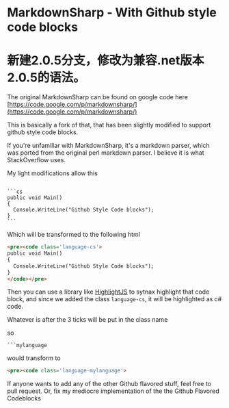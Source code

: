 MarkdownSharp - With Github style code blocks
=========================================
新建2.0.5分支，修改为兼容.net版本2.0.5的语法。
=========================================

The original MarkdownSharp can be found on google code here [https://code.google.com/p/markdownsharp/](https://code.google.com/p/markdownsharp/)


This is basically a fork of that, that has been slightly modified to support github style code blocks.

If you're unfamiliar with MarkdownSharp, it's a markdown parser, which was ported from the original perl markdown parser.  I believe it is what StackOverflow uses.

My light modifications allow this

<pre lang="no-highlight"><code>
```cs
public void Main()
{
  Console.WriteLine("Github Style Code blocks");
}
```
</code></pre>

Which will be transformed to the following html

```html
<pre><code class='language-cs'>
public void Main()
{
  Console.WriteLine("Github Style Code blocks");
}
</code></pre>
```

Then you can use a library like [HighlightJS](http://highlightjs.org/) to sytnax highlight that code block, and since we added the class ``language-cs``, it will be highlighted as c# code.

Whatever is after the 3 ticks will be put in the class name

so
<pre lang="no-highlight"><code>```mylanguage
</code></pre>
would transform to
```html
<pre><code class='language-mylanguage'>
```

If anyone wants to add any of the other Github flavored stuff, feel free to pull request.  Or, fix my mediocre implementation of the the Github Flavored Codeblocks
